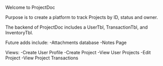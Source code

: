 Welcome to ProjectDoc

Purpose is to create a platform to track Projects by ID, status and owner.

The backend of ProjectDoc includes a UserTbl, TransactionTbl, and InventoryTbl.

Future adds include:
-Attachments database
-Notes Page

Views:
-Create User Profile
-Create Project
-View User Projects
-Edit Project
-View Project Transactions

